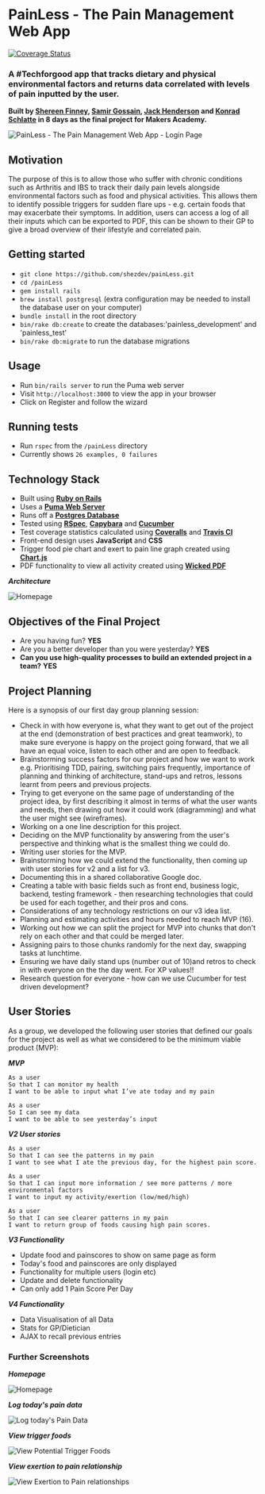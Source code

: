 # PainLess - The Pain Management Web App
[![Coverage Status](https://coveralls.io/repos/github/shezdev/painLess/badge.svg?branch=master)](https://coveralls.io/github/shezdev/painLess?branch=master)

### A #Techforgood app that tracks dietary and physical environmental factors and returns data correlated with levels of pain inputted by the user.

**Built by [Shereen Finney](https://github.com/shezdev), [Samir Gossain](https://github.com/sim-ware), [Jack Henderson](https://github.com/artfulgarfunk) and [Konrad Schlatte](https://github.com/schlattk) in 8 days as the final project for Makers Academy.**

![PainLess - The Pain Management Web App - Login Page](public/painless_app_login.png)
## Motivation
The purpose of this is to allow those who suffer with chronic conditions such as Arthritis and IBS to track their daily pain levels alongside environmental factors such as food and physical activities. This allows them to identify possible triggers for sudden flare ups - e.g. certain foods that may exacerbate their symptoms. In addition, users can access a log of all their inputs which can be exported to PDF, this can be shown to their GP to give a broad overview of their lifestyle and correlated pain.

## Getting started

- `git clone https://github.com/shezdev/painLess.git`
- `cd /painLess`
- `gem install rails`
- `brew install postgresql` (extra configuration may be needed to install the database user on your computer)
- `bundle install` in the root directory
- `bin/rake db:create` to create the databases:'painless_development' and 'painless_test'
- `bin/rake db:migrate` to run the database migrations


## Usage
- Run `bin/rails server` to run the Puma web server
- Visit `http://localhost:3000` to view the app in your browser
- Click on Register and follow the wizard

## Running tests
- Run `rspec` from the `/painLess` directory
- Currently shows `26 examples, 0 failures`

## Technology Stack
* Built using **[Ruby on Rails](http://rubyonrails.org/)**
* Uses a **[Puma Web Server](http://puma.io/)**
* Runs off a **[Postgres Database](https://www.postgresql.org/)**
* Tested using **[RSpec](http://rspec.info/)**, **[Capybara](http://teamcapybara.github.io/capybara/)** and **[Cucumber](https://cucumber.io/)**
* Test coverage statistics calculated using **[Coveralls](https://coveralls.io/)** and **[Travis CI](https://travis-ci.org/shezdev/painLess)**
* Front-end design uses **JavaScript** and **CSS**
* Trigger food pie chart and exert to pain line graph created using **[Chart.js](http://www.chartjs.org/)**
* PDF functionality to view all activity created using **[Wicked PDF](https://github.com/mileszs/wicked_pdf)**

***Architecture***

![Homepage](public/final_project_architecture.png)


## Objectives of the Final Project

* Are you having fun? **YES**
* Are you a better developer than you were yesterday? **YES**
* **Can you use high-quality processes to build an extended project in a team?** **YES**

## Project Planning
Here is a synopsis of our first day group planning session:

* Check in with how everyone is, what they want to get out of the project at the end (demonstration of best practices and great teamwork), to make sure everyone is happy on the project going forward, that we all have an equal voice, listen to each other and are open to feedback.
* Brainstorming success factors for our project and how we want to work e.g. Prioritising TDD, pairing, switching pairs frequently, importance of planning and thinking of architecture, stand-ups and retros, lessons learnt from peers and previous projects.
* Trying to get everyone on the same page of understanding of the project idea, by first describing it almost in terms of what the user wants and needs, then drawing out how it could work (diagramming) and what the user might see (wireframes).
* Working on a one line description for this project.
* Deciding on the MVP functionality by answering from the user's perspective and thinking what is the smallest thing we could do.
* Writing user stories for the MVP.
* Brainstorming how we could extend the functionality, then coming up with user stories for v2 and a list for v3.
* Documenting this in a shared collaborative Google doc.
* Creating a table with basic fields such as front end, business logic, backend, testing framework - then researching technologies that could be used for each together, and their pros and cons.
* Considerations of any technology restrictions on our v3 idea list.
* Planning and estimating activities and hours needed to reach MVP (16).
* Working out how we can split the project for MVP into chunks that don't rely on each other and that could be merged later.
* Assigning pairs to those chunks randomly for the next day, swapping tasks at lunchtime.
* Ensuring we have daily stand ups (number out of 10)and retros to check in with everyone on the the day went.  For XP values!!
* Research question for everyone - how can we use Cucumber for test driven development?


## User Stories
As a group, we developed the following user stories that defined our goals for the project as well as what we considered to be the minimum viable product (MVP):

***MVP***
```
As a user
So that I can monitor my health
I want to be able to input what I’ve ate today and my pain

As a user
So I can see my data
I want to be able to see yesterday’s input
```
***V2 User stories***

```
As a user
So that I can see the patterns in my pain
I want to see what I ate the previous day, for the highest pain score.

As a user
So that I can input more information / see more patterns / more environmental factors
I want to input my activity/exertion (low/med/high)

As a user
So that I can see clearer patterns in my pain
I want to return group of foods causing high pain scores.
```
***V3 Functionality***
- Update food and painscores to show on same page as form
- Today's food and painscores are only displayed
- Functionality for multiple users (login etc)
- Update and delete functionality
- Can only add 1 Pain Score Per Day

***V4 Functionality***
- Data Visualisation of all Data
- Stats for GP/Dietician
- AJAX to recall previous entries

### Further Screenshots

***Homepage***

![Homepage](public/painless_app1.png)

***Log today's pain data***

![Log today's Pain Data](public/painless_app2.png)

***View trigger foods***

![View Potential Trigger Foods](public/painless_app3.png)

***View exertion to pain relationship***

![View Exertion to Pain relationships](public/painless_app4.png)
